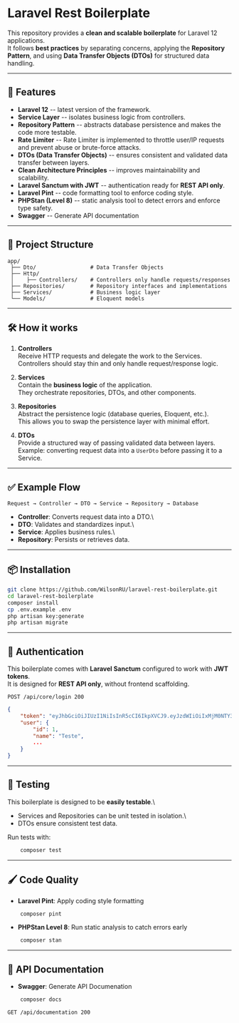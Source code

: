 # Laravel Rest Boilerplate

This repository provides a **clean and scalable boilerplate** for
Laravel 12 applications.\
It follows **best practices** by separating concerns, applying the
**Repository Pattern**, and using **Data Transfer Objects (DTOs)** for
structured data handling.

------------------------------------------------------------------------

## 🚀 Features

-   **Laravel 12** -- latest version of the framework.
-   **Service Layer** -- isolates business logic from controllers.
-   **Repository Pattern** -- abstracts database persistence and makes
    the code more testable.
-   **Rate Limiter** -- Rate Limiter is implemented to throttle user/IP 
    requests and prevent abuse or brute-force attacks. 
-   **DTOs (Data Transfer Objects)** -- ensures consistent and validated
    data transfer between layers.
-   **Clean Architecture Principles** -- improves maintainability and scalability.
-   **Laravel Sanctum with JWT** -- authentication ready for **REST API only**.
-   **Laravel Pint** -- code formatting tool to enforce coding style.
-   **PHPStan (Level 8)** -- static analysis tool to detect errors and
    enforce type safety.
-   **Swagger** -- Generate API documentation

------------------------------------------------------------------------

## 📂 Project Structure

    app/
     ├── Dto/                 # Data Transfer Objects
     ├── Http/
     │    ├── Controllers/    # Controllers only handle requests/responses
     ├── Repositories/        # Repository interfaces and implementations
     ├── Services/            # Business logic layer
     └── Models/              # Eloquent models

------------------------------------------------------------------------

## 🛠 How it works

1.  **Controllers**\
    Receive HTTP requests and delegate the work to the Services.\
    Controllers should stay thin and only handle request/response logic.

2.  **Services**\
    Contain the **business logic** of the application.\
    They orchestrate repositories, DTOs, and other components.

3.  **Repositories**\
    Abstract the persistence logic (database queries, Eloquent, etc.).\
    This allows you to swap the persistence layer with minimal effort.

4.  **DTOs**\
    Provide a structured way of passing validated data between layers.\
    Example: converting request data into a `UserDto` before passing it
    to a Service.

------------------------------------------------------------------------

## ✅ Example Flow

    Request → Controller → DTO → Service → Repository → Database

-   **Controller**: Converts request data into a DTO.\
-   **DTO**: Validates and standardizes input.\
-   **Service**: Applies business rules.\
-   **Repository**: Persists or retrieves data.

------------------------------------------------------------------------

## 📦 Installation

``` bash
git clone https://github.com/WilsonRU/laravel-rest-boilerplate.git
cd laravel-rest-boilerplate
composer install
cp .env.example .env
php artisan key:generate
php artisan migrate
```

------------------------------------------------------------------------

## 🔑 Authentication

This boilerplate comes with **Laravel Sanctum** configured to work with
**JWT tokens**.\
It is designed for **REST API only**, without frontend scaffolding.


    POST /api/core/login 200


``` json
{
    "token": "eyJhbGciOiJIUzI1NiIsInR5cCI6IkpXVCJ9.eyJzdWIiOiIxMjM0NTY3ODkwIiwibmFtZSI6IkpvaG4gRG9lIiwiYWRtaW4iOnRydWUsImlhdCI6MTUxNjIzOTAyMn0.KMUFsIDTnFmyG3nMiGM6H9FNFUROf3wh7SmqJp-QV30",
    "user": {
        "id": 1,
        "name": "Teste",
        ...
    }
}
```
------------------------------------------------------------------------

## 🧪 Testing

This boilerplate is designed to be **easily testable**.\
- Services and Repositories can be unit tested in isolation.\
- DTOs ensure consistent test data.

Run tests with:

``` bash
    composer test
```

------------------------------------------------------------------------

## 🖌 Code Quality

- **Laravel Pint**: Apply coding style formatting

``` bash
    composer pint
```

- **PHPStan Level 8**: Run static analysis to catch errors early

``` bash
    composer stan
```
------------------------------------------------------------------------

## 📃 API Documentation

- **Swagger**: Generate API Documenation

``` bash
    composer docs
```


    GET /api/documentation 200

